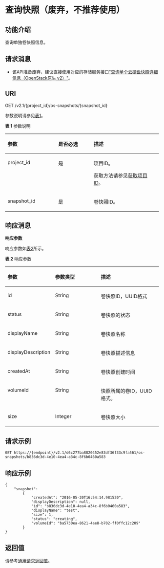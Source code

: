 # 查询快照（废弃，不推荐使用）<a name="ZH-CN_TOPIC_0065817726"></a>

## 功能介绍<a name="zh-cn_topic_0057973216_section42686800"></a>

查询单独卷快照信息。

## 请求消息<a name="zh-cn_topic_0057973216_section47273203"></a>

-   该API准备废弃，建议直接使用对应的存储服务接口["查询单个云硬盘快照详细信息（OpenStack原生 v2）"](https://support.huaweicloud.com/api-evs/evs_04_2098.html)。

## URI<a name="zh-cn_topic_0057973216_section48636880"></a>

GET /v2.1/\{project\_id\}/os-snapshots/\{snapshot\_id\}

参数说明请参见[表1](#zh-cn_topic_0057973216_table2814978410562)。

**表 1**  参数说明

<a name="zh-cn_topic_0057973216_table2814978410562"></a>
<table><thead align="left"><tr id="zh-cn_topic_0057973216_row4149654710562"><th class="cellrowborder" valign="top" width="33%" id="mcps1.2.4.1.1"><p id="p5187119"><a name="p5187119"></a><a name="p5187119"></a>参数</p>
</th>
<th class="cellrowborder" valign="top" width="23%" id="mcps1.2.4.1.2"><p id="p17503500"><a name="p17503500"></a><a name="p17503500"></a>是否必选</p>
</th>
<th class="cellrowborder" valign="top" width="44%" id="mcps1.2.4.1.3"><p id="p8497414"><a name="p8497414"></a><a name="p8497414"></a>描述</p>
</th>
</tr>
</thead>
<tbody><tr id="zh-cn_topic_0057973216_row3491217610562"><td class="cellrowborder" valign="top" width="33%" headers="mcps1.2.4.1.1 "><p id="zh-cn_topic_0057973216_p931403110562"><a name="zh-cn_topic_0057973216_p931403110562"></a><a name="zh-cn_topic_0057973216_p931403110562"></a>project_id</p>
</td>
<td class="cellrowborder" valign="top" width="23%" headers="mcps1.2.4.1.2 "><p id="zh-cn_topic_0057973216_p1623904210562"><a name="zh-cn_topic_0057973216_p1623904210562"></a><a name="zh-cn_topic_0057973216_p1623904210562"></a>是</p>
</td>
<td class="cellrowborder" valign="top" width="44%" headers="mcps1.2.4.1.3 "><p id="p37593705"><a name="p37593705"></a><a name="p37593705"></a>项目ID。</p>
<p id="p1180512217438"><a name="p1180512217438"></a><a name="p1180512217438"></a>获取方法请参见<a href="获取项目ID.md">获取项目ID</a>。</p>
</td>
</tr>
<tr id="zh-cn_topic_0057973216_row666163512618"><td class="cellrowborder" valign="top" width="33%" headers="mcps1.2.4.1.1 "><p id="zh-cn_topic_0057973216_p266153518267"><a name="zh-cn_topic_0057973216_p266153518267"></a><a name="zh-cn_topic_0057973216_p266153518267"></a>snapshot_id</p>
</td>
<td class="cellrowborder" valign="top" width="23%" headers="mcps1.2.4.1.2 "><p id="zh-cn_topic_0057973216_p66611935112613"><a name="zh-cn_topic_0057973216_p66611935112613"></a><a name="zh-cn_topic_0057973216_p66611935112613"></a>是</p>
</td>
<td class="cellrowborder" valign="top" width="44%" headers="mcps1.2.4.1.3 "><p id="zh-cn_topic_0057973216_p18691901277"><a name="zh-cn_topic_0057973216_p18691901277"></a><a name="zh-cn_topic_0057973216_p18691901277"></a>卷快照ID。</p>
</td>
</tr>
</tbody>
</table>

## 响应消息<a name="zh-cn_topic_0057973216_section22805648"></a>

**响应参数**

响应参数如[表2](#zh-cn_topic_0057973216_table30138413)所示。

**表 2**  响应参数

<a name="zh-cn_topic_0057973216_table30138413"></a>
<table><thead align="left"><tr id="zh-cn_topic_0057973216_row48088059"><th class="cellrowborder" valign="top" width="30.023002300230022%" id="mcps1.2.4.1.1"><p id="zh-cn_topic_0057972670_p57733603"><a name="zh-cn_topic_0057972670_p57733603"></a><a name="zh-cn_topic_0057972670_p57733603"></a>参数</p>
</th>
<th class="cellrowborder" valign="top" width="30.023002300230022%" id="mcps1.2.4.1.2"><p id="zh-cn_topic_0057972670_p45910260"><a name="zh-cn_topic_0057972670_p45910260"></a><a name="zh-cn_topic_0057972670_p45910260"></a>参数类型</p>
</th>
<th class="cellrowborder" valign="top" width="39.953995399539956%" id="mcps1.2.4.1.3"><p id="zh-cn_topic_0057972670_p32634650"><a name="zh-cn_topic_0057972670_p32634650"></a><a name="zh-cn_topic_0057972670_p32634650"></a>描述</p>
</th>
</tr>
</thead>
<tbody><tr id="zh-cn_topic_0057973216_row35331722"><td class="cellrowborder" valign="top" width="30.023002300230022%" headers="mcps1.2.4.1.1 "><p id="zh-cn_topic_0057973216_p43297228"><a name="zh-cn_topic_0057973216_p43297228"></a><a name="zh-cn_topic_0057973216_p43297228"></a>id</p>
</td>
<td class="cellrowborder" valign="top" width="30.023002300230022%" headers="mcps1.2.4.1.2 "><p id="zh-cn_topic_0057973216_p17414566"><a name="zh-cn_topic_0057973216_p17414566"></a><a name="zh-cn_topic_0057973216_p17414566"></a>String</p>
</td>
<td class="cellrowborder" valign="top" width="39.953995399539956%" headers="mcps1.2.4.1.3 "><p id="zh-cn_topic_0057973216_p37685829"><a name="zh-cn_topic_0057973216_p37685829"></a><a name="zh-cn_topic_0057973216_p37685829"></a>卷快照ID，UUID格式</p>
</td>
</tr>
<tr id="zh-cn_topic_0057973216_row3628141"><td class="cellrowborder" valign="top" width="30.023002300230022%" headers="mcps1.2.4.1.1 "><p id="zh-cn_topic_0057973216_p25444000"><a name="zh-cn_topic_0057973216_p25444000"></a><a name="zh-cn_topic_0057973216_p25444000"></a>status</p>
</td>
<td class="cellrowborder" valign="top" width="30.023002300230022%" headers="mcps1.2.4.1.2 "><p id="zh-cn_topic_0057973216_p47698128"><a name="zh-cn_topic_0057973216_p47698128"></a><a name="zh-cn_topic_0057973216_p47698128"></a>String</p>
</td>
<td class="cellrowborder" valign="top" width="39.953995399539956%" headers="mcps1.2.4.1.3 "><p id="zh-cn_topic_0057973216_p18786629"><a name="zh-cn_topic_0057973216_p18786629"></a><a name="zh-cn_topic_0057973216_p18786629"></a>卷快照的状态</p>
</td>
</tr>
<tr id="zh-cn_topic_0057973216_row34861933"><td class="cellrowborder" valign="top" width="30.023002300230022%" headers="mcps1.2.4.1.1 "><p id="zh-cn_topic_0057973216_p5244331"><a name="zh-cn_topic_0057973216_p5244331"></a><a name="zh-cn_topic_0057973216_p5244331"></a>displayName</p>
</td>
<td class="cellrowborder" valign="top" width="30.023002300230022%" headers="mcps1.2.4.1.2 "><p id="zh-cn_topic_0057973216_p22137706"><a name="zh-cn_topic_0057973216_p22137706"></a><a name="zh-cn_topic_0057973216_p22137706"></a>String</p>
</td>
<td class="cellrowborder" valign="top" width="39.953995399539956%" headers="mcps1.2.4.1.3 "><p id="zh-cn_topic_0057973216_p21913226"><a name="zh-cn_topic_0057973216_p21913226"></a><a name="zh-cn_topic_0057973216_p21913226"></a>卷快照名称</p>
</td>
</tr>
<tr id="zh-cn_topic_0057973216_row63001307"><td class="cellrowborder" valign="top" width="30.023002300230022%" headers="mcps1.2.4.1.1 "><p id="zh-cn_topic_0057973216_p2832271"><a name="zh-cn_topic_0057973216_p2832271"></a><a name="zh-cn_topic_0057973216_p2832271"></a>displayDescription</p>
</td>
<td class="cellrowborder" valign="top" width="30.023002300230022%" headers="mcps1.2.4.1.2 "><p id="zh-cn_topic_0057973216_p28087399"><a name="zh-cn_topic_0057973216_p28087399"></a><a name="zh-cn_topic_0057973216_p28087399"></a>String</p>
</td>
<td class="cellrowborder" valign="top" width="39.953995399539956%" headers="mcps1.2.4.1.3 "><p id="zh-cn_topic_0057973216_p488613"><a name="zh-cn_topic_0057973216_p488613"></a><a name="zh-cn_topic_0057973216_p488613"></a>卷快照描述信息</p>
</td>
</tr>
<tr id="zh-cn_topic_0057973216_row4397521"><td class="cellrowborder" valign="top" width="30.023002300230022%" headers="mcps1.2.4.1.1 "><p id="zh-cn_topic_0057973216_p20654900"><a name="zh-cn_topic_0057973216_p20654900"></a><a name="zh-cn_topic_0057973216_p20654900"></a>createdAt</p>
</td>
<td class="cellrowborder" valign="top" width="30.023002300230022%" headers="mcps1.2.4.1.2 "><p id="zh-cn_topic_0057973216_p62434175"><a name="zh-cn_topic_0057973216_p62434175"></a><a name="zh-cn_topic_0057973216_p62434175"></a>String</p>
</td>
<td class="cellrowborder" valign="top" width="39.953995399539956%" headers="mcps1.2.4.1.3 "><p id="zh-cn_topic_0057973216_p65228783"><a name="zh-cn_topic_0057973216_p65228783"></a><a name="zh-cn_topic_0057973216_p65228783"></a>卷快照创建时间</p>
</td>
</tr>
<tr id="zh-cn_topic_0057973216_row50188142"><td class="cellrowborder" valign="top" width="30.023002300230022%" headers="mcps1.2.4.1.1 "><p id="zh-cn_topic_0057973216_p38707722"><a name="zh-cn_topic_0057973216_p38707722"></a><a name="zh-cn_topic_0057973216_p38707722"></a>volumeId</p>
</td>
<td class="cellrowborder" valign="top" width="30.023002300230022%" headers="mcps1.2.4.1.2 "><p id="zh-cn_topic_0057973216_p48317811"><a name="zh-cn_topic_0057973216_p48317811"></a><a name="zh-cn_topic_0057973216_p48317811"></a>String</p>
</td>
<td class="cellrowborder" valign="top" width="39.953995399539956%" headers="mcps1.2.4.1.3 "><p id="zh-cn_topic_0057973216_p57997002"><a name="zh-cn_topic_0057973216_p57997002"></a><a name="zh-cn_topic_0057973216_p57997002"></a>快照所属的卷ID，UUID格式。</p>
</td>
</tr>
<tr id="zh-cn_topic_0057973216_row52210973"><td class="cellrowborder" valign="top" width="30.023002300230022%" headers="mcps1.2.4.1.1 "><p id="zh-cn_topic_0057973216_p1230412"><a name="zh-cn_topic_0057973216_p1230412"></a><a name="zh-cn_topic_0057973216_p1230412"></a>size</p>
</td>
<td class="cellrowborder" valign="top" width="30.023002300230022%" headers="mcps1.2.4.1.2 "><p id="zh-cn_topic_0057973216_p32554572"><a name="zh-cn_topic_0057973216_p32554572"></a><a name="zh-cn_topic_0057973216_p32554572"></a>Integer</p>
</td>
<td class="cellrowborder" valign="top" width="39.953995399539956%" headers="mcps1.2.4.1.3 "><p id="zh-cn_topic_0057973216_p50146270"><a name="zh-cn_topic_0057973216_p50146270"></a><a name="zh-cn_topic_0057973216_p50146270"></a>卷快照大小</p>
</td>
</tr>
</tbody>
</table>

## 请求示例<a name="zh-cn_topic_0057973216_section3924243"></a>

```
GET https://{endpoint}/v2.1/d6c277ba8820452e83df36f33c9fa561/os-snapshots/b836dc3d-4e10-4ea4-a34c-8f6b0460a583
```

## 响应示例<a name="section14837549565"></a>

```
{
    "snapshot": 
        {
            "createdAt": "2016-05-20T16:54:14.981520", 
            "displayDescription": null, 
            "id": "b836dc3d-4e10-4ea4-a34c-8f6b0460a583",  
            "displayName": "test", 
            "size": 1, 
            "status": "creating", 
            "volumeId": "ba5730ea-8621-4ae8-b702-ff0ffc12c209"
        }
}
```

## 返回值<a name="zh-cn_topic_0057973216_zh-cn_topic_0020212692_section22960139"></a>

请参考[通用请求返回值](通用请求返回值.md)。

